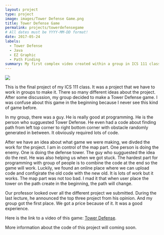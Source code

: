 ```yaml
---
layout: project
type: project
image: images/Tower Defense Game.png
title: Tower Defense Game
permalink: projects/towerdefensegame
# All dates must be YYYY-MM-DD format!
date: 2017-05-24
labels:
  - Tower Defense
  - Java 
  - EZ Graphic
  - Path Finding
summary: My first complex video created within a group in ICS 111 class.
---
```


<img class="ui image" src="{{ site.baseurl }}/images/Tower Defense Project ICS 111.PNG">

This is the final project of my ICS 111 class. It was a project that we have to work in groups to make it. There so many different ideas about the project. After some discussion, my group decided to make a Tower Defense game. I was confuse about this game in the beginning because I never see this kind of game before. 

In my group, there was a guy. He is really good at programming. He is the person who sugguested Tower Defense. He even had a code about finding path from left top corner to right bottom corner with obstacle randomly generated in between. It obviously required lots of code. 

After we have an idea about what game we were making, we divded the work for the project. I am in control of the map part. One person is doing the enemy. One is doing the defense tower. The guy who sugguested the idea do the rest. He was also helping us when we got stuck. The hardest part for programming with group of people is to combine the code at the end so the game will work. Luckily, we found an online place where we can upload code and configirate the old code with the new old. It is lots of work but it works. The map part was not too bad. I mad it that when user place the tower on the path create in the beginning, the path will change. 

Our professor looked over all the different project we submitted. During the last lecture, he announced the top three project from his opinion. And my group got the first place. We got a price because of it. It was a good experience.

Here is the link to a video of this game: [Tower Defense](https://youtu.be/fdkGsH0faVI).

More information about the code of this project will coming soon.
